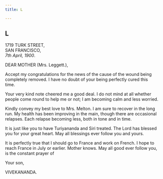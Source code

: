 ```yaml
---
title: L

---
```





  

  


## L

1719 TURK STREET,  
SAN FRANCISCO,  
*7th April, 1900*.

DEAR MOTHER (Mrs. Leggett.),

Accept my congratulations for the news of the cause of the wound being
completely removed. I have no doubt of your being perfectly cured this
time.

Your very kind note cheered me a good deal. I do not mind at all whether
people come round to help me or not; I am becoming calm and less
worried.

Kindly convey my best love to Mrs. Melton. I am sure to recover in the
long run. My health has been improving in the main, though there are
occasional relapses. Each relapse becoming less, both in tone and in
time.

It is just like you to have Turiyananda and Siri treated. The Lord has
blessed you for your great heart. May all blessings ever follow you and
yours.

It is perfectly true that I should go to France and work on French. I
hope to reach France in July or earlier. Mother knows. May all good ever
follow you, is the constant prayer of 

Your son,

VIVEKANANDA.


